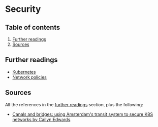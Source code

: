 # Security

## Table of contents <!-- omit in toc -->

1. [Further readings](#further-readings)
1. [Sources](#sources)

## Further readings

- [Kubernetes]
- [Network policies]

## Sources

All the references in the [further readings] section, plus the following:

- [Canals and bridges: using Amsterdam's transit system to secure K8S networks by Cailyn Edwards]

<!--
  References
  -->

<!-- In-article sections -->
[further readings]: #further-readings

<!-- Knowledge base -->
[kubernetes]: README.md
[network policies]: network%20policies.md

<!-- Others -->
[canals and bridges: using amsterdam's transit system to secure k8s networks by cailyn edwards]: https://www.youtube.com/watch?v=N1XvgWXnEik
